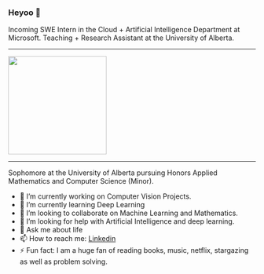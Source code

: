 ### Heyoo 👋

<!--
**Robertboy18/Robertboy18** is a ✨ _special_ ✨ repository because its `README.md` (this file) appears on your GitHub profile.
-->
Incoming SWE Intern in the Cloud + Artificial Intelligence Department at Microsoft. Teaching + Research Assistant at the University of Alberta.
<hr>
<img src="https://static1.squarespace.com/static/599bfc6803596ef973b3fade/599c19adbebafb2115e05256/5ac3e4b770a6adaf70192b13/1522787687696/giphy.gif" width="200" height="200" />
<hr>
Sophomore at the University of Alberta pursuing Honors Applied Mathematics and Computer Science (Minor).  

- 🔭 I’m currently working on Computer Vision Projects.
- 🌱 I’m currently learning Deep Learning
- 👯 I’m looking to collaborate on Machine Learning and Mathematics.
- 🤔 I’m looking for help with Artificial Intelligence and deep learning.
- 💬 Ask me about life
- 📫 How to reach me: [Linkedin](https://www.linkedin.com/in/robert-joseph-2001/)
- ⚡ Fun fact: I am a huge fan of reading books, music, netflix, stargazing as well as problem solving.

